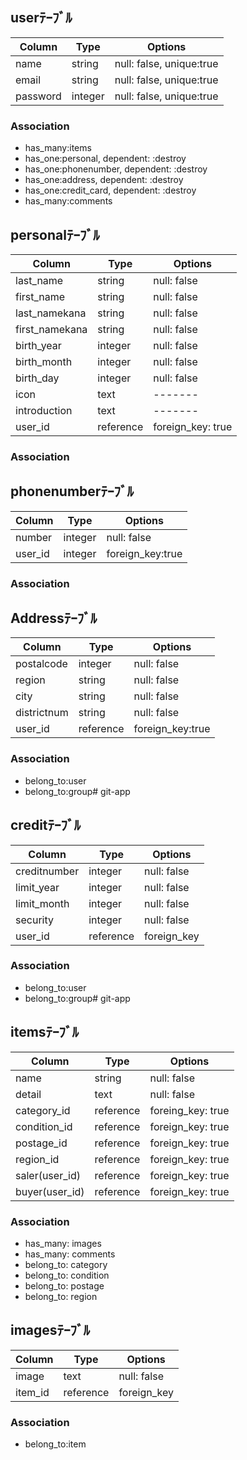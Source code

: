 ## userﾃｰﾌﾞﾙ
|Column|Type|Options|
|------|----|-------|
|name|string|null: false, unique:true|
|email|string|null: false, unique:true|
|password|integer|null: false, unique:true|

### Association
- has_many:items
- has_one:personal, dependent: :destroy
- has_one:phonenumber, dependent: :destroy
- has_one:address, dependent: :destroy
- has_one:credit_card, dependent: :destroy
- has_many:comments

## personalﾃｰﾌﾞﾙ
|Column|Type|Options|
|------|----|-------|
|last_name|string|null: false|
|first_name|string|null: false|
|last_namekana|string|null: false|
|first_namekana|string|null: false|
|birth_year|integer|null: false|
|birth_month|integer|null: false|
|birth_day|integer|null: false|
|icon|text|-------|
|introduction|text|-------|
|user_id|reference|foreign_key: true|

### Association
<!-- - has_many:groups, through: :members
- has_many:messages -->

## phonenumberﾃｰﾌﾞﾙ
|Column|Type|Options|
|------|----|-------|
|number|integer|null: false|
|user_id|integer|foreign_key:true|

### Association
<!-- - belongs_to:user
- belongs_to:group -->

## Addressﾃｰﾌﾞﾙ
|Column|Type|Options|
|------|----|-------|
|postalcode|integer|null: false|
|region|string|null: false|
|city|string|null: false|
|districtnum|string|null: false|
|user_id|reference|foreign_key:true|

### Association
- belong_to:user
- belong_to:group# git-app

## creditﾃｰﾌﾞﾙ
|Column|Type|Options|
|------|----|-------|
|creditnumber|integer|null: false|
|limit_year|integer|null: false|
|limit_month|integer|null: false|
|security|integer|null: false|
|user_id|reference|foreign_key|

### Association
- belong_to:user
- belong_to:group# git-app

## itemsﾃｰﾌﾞﾙ
|Column|Type|Options|
|------|----|-------|
|name|string|null: false|
|detail|text|null: false|
|category_id|reference|foreing_key: true|
|condition_id|reference|foreign_key: true|
|postage_id|reference|foreign_key: true|
|region_id|reference|foreign_key: true|
|saler(user_id)|reference|foreign_key: true|
|buyer(user_id)|reference|foreign_key: true|

### Association
- has_many: images
- has_many: comments
- belong_to: category
- belong_to: condition
- belong_to: postage
- belong_to: region


## imagesﾃｰﾌﾞﾙ
|Column|Type|Options|
|------|----|-------|
|image|text|null: false|
|item_id|reference|foreign_key|

### Association
- belong_to:item
